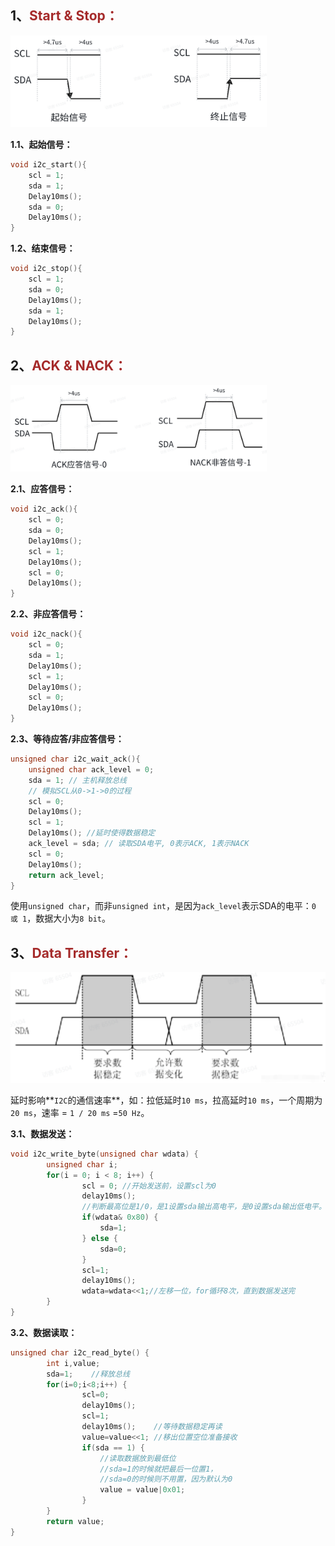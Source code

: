 ## 1、<span style="color:brown">Start & Stop：</span>

<img src="https://raw.githubusercontent.com/root-bine/image/main/Typora-image/IIC12.png" alt="image-20251027175912832" style="zoom: 40%;" />

**1.1、起始信号：**

```c
void i2c_start(){
	scl = 1;
	sda = 1;
	Delay10ms();
	sda = 0;
	Delay10ms();
}
```

**1.2、结束信号：**

```c
void i2c_stop(){
	scl = 1;
	sda = 0;
	Delay10ms();
	sda = 1;
	Delay10ms();
}
```



## 2、<span style="color:brown">ACK & NACK：</span>

<img src="https://raw.githubusercontent.com/root-bine/image/main/Typora-image/IIC13.png" alt="image-20251027180831813" style="zoom:40%;" />

**2.1、应答信号：**

```c
void i2c_ack(){
	scl = 0;
	sda = 0;
	Delay10ms();
	scl = 1;
	Delay10ms();
	scl = 0;
	Delay10ms();
}
```

**2.2、非应答信号：**

```c
void i2c_nack(){
	scl = 0;
	sda = 1;
	Delay10ms();
	scl = 1;
	Delay10ms();
	scl = 0;
	Delay10ms();
}
```

**2.3、等待应答/非应答信号：**

```c
unsigned char i2c_wait_ack(){
	unsigned char ack_level = 0;
	sda = 1; // 主机释放总线
	// 模拟SCL从0->1->0的过程
	scl = 0;
	Delay10ms();
	scl = 1;
	Delay10ms(); //延时使得数据稳定
	ack_level = sda; // 读取SDA电平, 0表示ACK, 1表示NACK
	scl = 0;
	Delay10ms();
	return ack_level;
}
```

使用`unsigned char`，而非`unsigned int`，是因为`ack_level`表示SDA的电平：`0 或 1`，数据大小为`8 bit`。



## 3、<span style="color:brown">Data Transfer：</span>

<img src="https://raw.githubusercontent.com/root-bine/image/main/Typora-image/IIC14.png" alt="image-20251027183749187" style="zoom:50%;" />

延时影响**`I2C`的通信速率**，如：拉低延时`10 ms`，拉高延时`10 ms`，一个周期为`20 ms`，速率 = `1 / 20 ms` =`50 Hz`。

**3.1、数据发送：**

```c
void i2c_write_byte(unsigned char wdata) {
        unsigned char i;
        for(i = 0; i < 8; i++) {
                scl = 0; //开始发送前，设置scl为0
                delay10ms();
                //判断最高位是1/0，是1设置sda输出高电平，是0设置sda输出低电平。
                if(wdata& 0x80) {
                    sda=1;
                } else {
                    sda=0;
                }
                scl=1; 
                delay10ms();
                wdata=wdata<<1;//左移一位，for循环8次，直到数据发送完
        }
}
```

**3.2、数据读取：**

```c
unsigned char i2c_read_byte() {
        int i,value;
        sda=1;    //释放总线
        for(i=0;i<8;i++) {
                scl=0; 
                delay10ms();
                scl=1; 
                delay10ms();    //等待数据稳定再读
                value=value<<1; //移出位置空位准备接收
                if(sda == 1) {
                    //读取数据放到最低位
                    //sda=1的时候就把最后一位置1，
                    //sda=0的时候则不用置，因为默认为0
                    value = value|0x01;
                }
        }
        return value;
}
```

